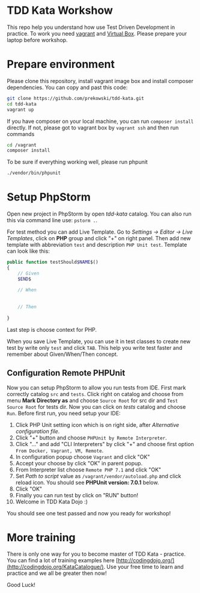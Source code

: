 # TDD Kata Workshow

This repo help you understand how use Test Driven Development in practice. To work you need [vagrant](https://www.vagrantup.com/downloads.html
) and [Virtual Box](https://www.virtualbox.org/wiki/Downloads). Please prepare your laptop before workshop.

# Prepare environment

Please clone this repository, install vagrant image box and install composer dependencies. You can copy and past this code:
```bash
git clone https://github.com/prekowski/tdd-kata.git
cd tdd-kata
vagrant up
```  

If you have composer on your local machine, you can run `composer install` directly. If not, please got to vagrant box by
`vagrant ssh` and then run commands

```bash
cd /vagrant
composer install
```

To be sure if everything working well, please run phpunit

```bash
./vendor/bin/phpunit
```

# Setup PhpStorm

Open new project in PhpStorm by open *tdd-kata* catalog. You can also run this via command line use: `pstorm .`.

For test method you can add Live Template. Go to *Settings -> Editor -> Live Templates*, click on **PHP** group and click "+" on right panel.
Then add new template with abbreviation `test` and description `PHP Unit test`. Template can look like this:

```php
public function testShould$NAME$()
{
    // Given
    $END$
    
    // When
    
    
    // Then
    
}
```
Last step is choose context for PHP.

When you save Live Template, you can use it in test classes to create new test by write only `test` and click `TAB`.
This help you write test faster and remember about Given/When/Then concept.

## Configuration Remote PHPUnit

Now you can setup PhpStorm to allow you run tests from IDE. First mark correctly catalog `src` and `tests`. Click right on catalog and choose from menu
**Mark Directory as** and choose `Source Root` for src dir and `Test Source Root` for tests dir.
Now you can click on *tests* catalog and choose `Run`. Before first run, you need setup your IDE:

1. Click PHP Unit setting icon which is on right side, after *Alternative configuration file*. 
2. Click "+" button and choose `PHPUnit by Remote Interpreter`.
3. Click "..." and add "CLI Interpreters" by click "+" and choose first option `From Docker, Vagrant, VM, Remote`. 
4. In configuration popup choose `Vagrant` and click "OK"
5. Accept your choose by click "OK" in parent popup.
6. From Interpreter list choose `Remote PHP 7.1` and click "OK"
7. Set *Path to script* value as `/vagrant/vendor/autoload.php` and click reload icon. You should see **PHPUnit version: 7.0.1** below.
8. Click "OK"
9. Finally you can run test by click on "RUN" button!
10. Welcome in TDD Kata Dojo :)

You should see one test passed and now you ready for workshop!

# More training

There is only one way for you to become master of TDD Kata - practice. You can find a lot of training examples here [http://codingdojo.org/](http://codingdojo.org/KataCatalogue/).
Use your free time to learn and practice and we all be greater then now!

Good Luck! 